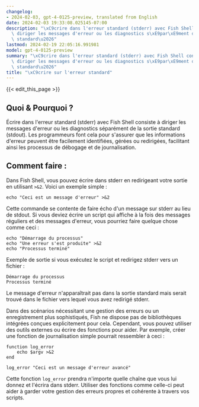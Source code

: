 ```yaml
---
changelog:
- 2024-02-03, gpt-4-0125-preview, translated from English
date: 2024-02-03 19:33:08.025145-07:00
description: "\xC9crire dans l'erreur standard (stderr) avec Fish Shell consiste \xE0\
  \ diriger les messages d'erreur ou les diagnostics s\xE9par\xE9ment de la sortie\
  \ standard\u2026"
lastmod: 2024-02-19 22:05:16.991981
model: gpt-4-0125-preview
summary: "\xC9crire dans l'erreur standard (stderr) avec Fish Shell consiste \xE0\
  \ diriger les messages d'erreur ou les diagnostics s\xE9par\xE9ment de la sortie\
  \ standard\u2026"
title: "\xC9crire sur l'erreur standard"
---
```


{{< edit_this_page >}}

## Quoi & Pourquoi ?

Écrire dans l'erreur standard (stderr) avec Fish Shell consiste à diriger les messages d'erreur ou les diagnostics séparément de la sortie standard (stdout). Les programmeurs font cela pour s'assurer que les informations d'erreur peuvent être facilement identifiées, gérées ou redirigées, facilitant ainsi les processus de débogage et de journalisation.

## Comment faire :

Dans Fish Shell, vous pouvez écrire dans stderr en redirigeant votre sortie en utilisant `>&2`. Voici un exemple simple :

```fish
echo "Ceci est un message d'erreur" >&2
```

Cette commande se contente de faire écho d'un message sur stderr au lieu de stdout. Si vous deviez écrire un script qui affiche à la fois des messages réguliers et des messages d'erreur, vous pourriez faire quelque chose comme ceci :

```fish
echo "Démarrage du processus"
echo "Une erreur s'est produite" >&2
echo "Processus terminé"
```

Exemple de sortie si vous exécutez le script et redirigez stderr vers un fichier :

```
Démarrage du processus
Processus terminé
```

Le message d'erreur n'apparaîtrait pas dans la sortie standard mais serait trouvé dans le fichier vers lequel vous avez redirigé stderr.

Dans des scénarios nécessitant une gestion des erreurs ou un enregistrement plus sophistiqués, Fish ne dispose pas de bibliothèques intégrées conçues explicitement pour cela. Cependant, vous pouvez utiliser des outils externes ou écrire des fonctions pour aider. Par exemple, créer une fonction de journalisation simple pourrait ressembler à ceci :

```fish
function log_error
    echo $argv >&2
end

log_error "Ceci est un message d'erreur avancé"
```

Cette fonction `log_error` prendra n'importe quelle chaîne que vous lui donnez et l'écrira dans stderr. Utiliser des fonctions comme celle-ci peut aider à garder votre gestion des erreurs propres et cohérente à travers vos scripts.
